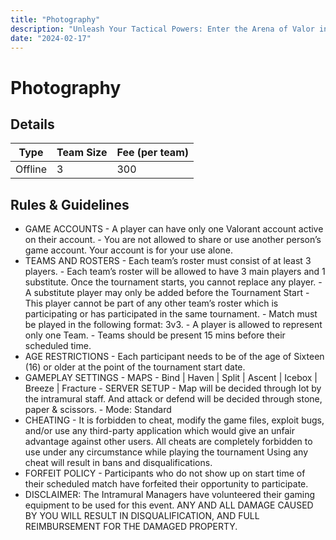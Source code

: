 ```yaml
---
title: "Photography"
description: "Unleash Your Tactical Powers: Enter the Arena of Valor in Valorant!. Don't blink or you'll lose it!!!"
date: "2024-02-17"
---
```


# Photography

## Details

| Type    | Team Size | Fee (per team) |
| ------- | --------- | -------------- |
| Offline | 3         | 300            |

## Rules & Guidelines

- GAME ACCOUNTS - A player can have only one Valorant account active on their account. - You are not allowed to share or use another person’s game account. Your
  account is for your use alone.
- TEAMS AND ROSTERS - Each team’s roster must consist of at least 3 players. - Each team’s roster will be allowed to have 3 main players and 1
  substitute. Once the tournament starts, you cannot replace any player. - A substitute player may only be added before the Tournament Start - This player cannot be part of any other team’s roster which is
  participating or has participated in the same tournament. - Match must be played in the following format: 3v3. - A player is allowed to represent only one Team. - Teams should be present 15 mins before their scheduled time.
- AGE RESTRICTIONS - Each participant needs to be of the age of Sixteen (16) or older at the point
  of the tournament start date.
- GAMEPLAY SETTINGS - MAPS - Bind | Haven | Split | Ascent | Icebox | Breeze | Fracture - SERVER SETUP - Map will be decided through lot by the intramural staff. And attack or
  defend will be decided through stone, paper & scissors. - Mode: Standard
- CHEATING - It is forbidden to cheat, modify the game files, exploit bugs, and/or use any
  third-party application which would give an unfair advantage against other
  users. All cheats are completely forbidden to use under any circumstance
  while playing the tournament Using any cheat will result in bans and
  disqualifications.
- FORFEIT POLICY - Participants who do not show up on start time of their scheduled match have
  forfeited their opportunity to participate.
- DISCLAIMER: The Intramural Managers have volunteered their gaming
  equipment to be used for this event. ANY AND ALL DAMAGE CAUSED BY YOU
  WILL RESULT IN DISQUALIFICATION, AND FULL REIMBURSEMENT FOR THE
  DAMAGED PROPERTY.
